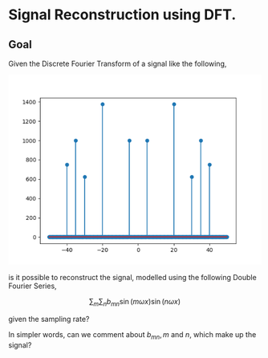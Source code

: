 # Signal Reconstruction using DFT.

## Goal

Given the Discrete Fourier Transform of a signal like the following, 

![DFT of signal](assets/DFT.png)

is it possible to reconstruct the signal, modelled using the following Double Fourier Series,
```math
\sum_{m}\sum_{n} b_{mn}\sin\left( m\omega x \right)\sin\left( n\omega x \right)
```
given the sampling rate?

In simpler words, can we comment about $b_{mn}, m$ and $n$, which make up the signal?
